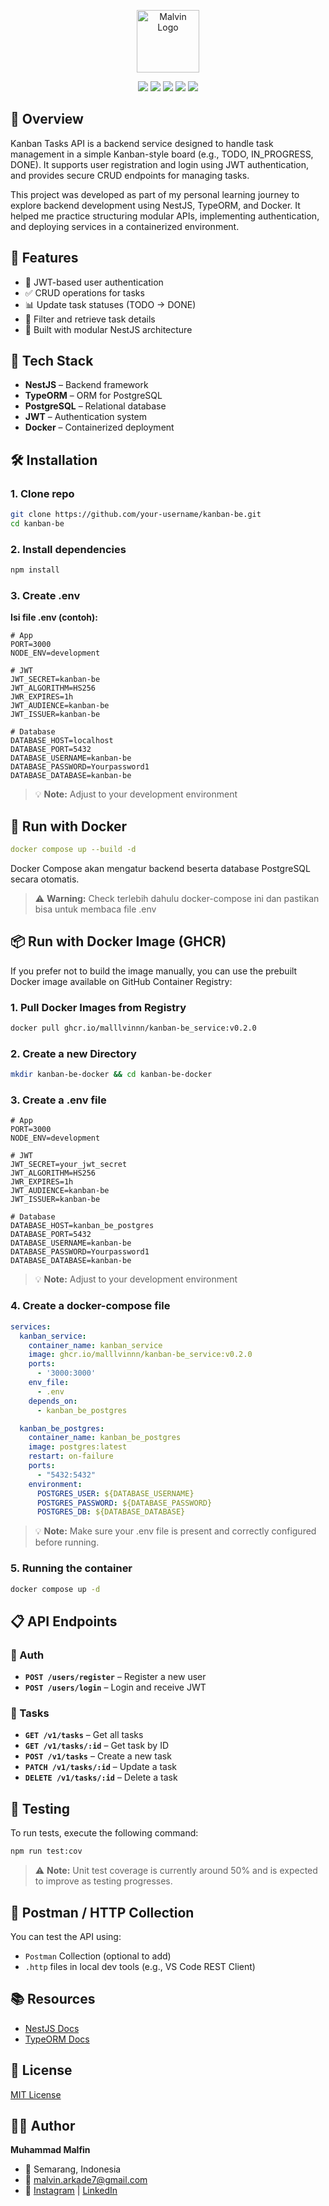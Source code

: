 <p align="center">
  <a href="https://malv-store.my.id" target="_blank">
    <img src="https://nestjs.com/img/logo-small.svg" width="100" alt="Malvin Logo" />
  </a>
</p>

<p align="center">
  <img src="https://img.shields.io/badge/author-Muhammad%20Malfin-blueviolet" />
  <img src="https://img.shields.io/badge/framework-nestjs-red" />
  <img src="https://img.shields.io/badge/deployment-docker-green" />
  <img src="https://img.shields.io/badge/type-REST%20API-blue" />
  <img src="https://img.shields.io/badge/license-MIT-yellow" />
</p>

## 📌 Overview

Kanban Tasks API is a backend service designed to handle task management in a simple Kanban-style board (e.g., TODO, IN_PROGRESS, DONE). It supports user registration and login using JWT authentication, and provides secure CRUD endpoints for managing tasks.

This project was developed as part of my personal learning journey to explore backend development using NestJS, TypeORM, and Docker. It helped me practice structuring modular APIs, implementing authentication, and deploying services in a containerized environment.
## 🚀 Features

- 🔐 JWT-based user authentication
- ✅ CRUD operations for tasks
- 📊 Update task statuses (TODO → DONE)
- 🔄 Filter and retrieve task details
- 🧩 Built with modular NestJS architecture
## 🧰 Tech Stack

- **NestJS** – Backend framework
- **TypeORM** – ORM for PostgreSQL
- **PostgreSQL** – Relational database
- **JWT** – Authentication system
- **Docker** – Containerized deployment
## 🛠️ Installation

### 1. Clone repo
```bash
git clone https://github.com/your-username/kanban-be.git
cd kanban-be
```

### 2. Install dependencies
```bash
npm install
```

### 3. Create .env
**Isi file .env (contoh):**
```env
# App
PORT=3000
NODE_ENV=development

# JWT
JWT_SECRET=kanban-be
JWT_ALGORITHM=HS256
JWR_EXPIRES=1h
JWT_AUDIENCE=kanban-be
JWT_ISSUER=kanban-be

# Database
DATABASE_HOST=localhost
DATABASE_PORT=5432
DATABASE_USERNAME=kanban-be
DATABASE_PASSWORD=Yourpassword1
DATABASE_DATABASE=kanban-be
```
> 💡 **Note:** Adjust to your development environment
## 🐳 Run with Docker
```yml
docker compose up --build -d
```
Docker Compose akan mengatur backend beserta database PostgreSQL secara otomatis.
> ⚠️ **Warning:** Check terlebih dahulu docker-compose ini dan pastikan bisa untuk membaca file .env

## 📦 Run with Docker Image (GHCR)
If you prefer not to build the image manually, you can use the prebuilt Docker image available on GitHub Container Registry:
### 1. Pull Docker Images from Registry
```bash
docker pull ghcr.io/malllvinnn/kanban-be_service:v0.2.0
```
### 2. Create a new Directory
```bash
mkdir kanban-be-docker && cd kanban-be-docker
```
### 3. Create a .env file
```env
# App
PORT=3000
NODE_ENV=development

# JWT
JWT_SECRET=your_jwt_secret
JWT_ALGORITHM=HS256
JWR_EXPIRES=1h
JWT_AUDIENCE=kanban-be
JWT_ISSUER=kanban-be

# Database
DATABASE_HOST=kanban_be_postgres
DATABASE_PORT=5432
DATABASE_USERNAME=kanban-be
DATABASE_PASSWORD=Yourpassword1
DATABASE_DATABASE=kanban-be
```
> 💡 **Note:** Adjust to your development environment
### 4. Create a docker-compose file
```yaml
services:
  kanban_service:
    container_name: kanban_service
    image: ghcr.io/malllvinnn/kanban-be_service:v0.2.0
    ports:
      - '3000:3000'
    env_file:
      - .env
    depends_on:
      - kanban_be_postgres

  kanban_be_postgres:
    container_name: kanban_be_postgres
    image: postgres:latest
    restart: on-failure
    ports:
      - "5432:5432"
    environment:
      POSTGRES_USER: ${DATABASE_USERNAME}
      POSTGRES_PASSWORD: ${DATABASE_PASSWORD}
      POSTGRES_DB: ${DATABASE_DATABASE}
```
> 💡 **Note:** Make sure your .env file is present and correctly configured before running.
### 5. Running the container
```bash
docker compose up -d
```
## 📋 API Endpoints
### 🔐 Auth
- **`POST /users/register`** – Register a new user
- **`POST /users/login`** – Login and receive JWT
### 📌 Tasks
- **`GET /v1/tasks`** – Get all tasks
- **`GET /v1/tasks/:id`** – Get task by ID
- **`POST /v1/tasks`** – Create a new task
- **`PATCH /v1/tasks/:id`** – Update a task
- **`DELETE /v1/tasks/:id`** – Delete a task
## 🧪 Testing
To run tests, execute the following command:
```bash
npm run test:cov
```
> ⚠️ **Note:** Unit test coverage is currently around 50% and is expected to improve as testing progresses.

## 📎 Postman / HTTP Collection
You can test the API using:
- `Postman` Collection (optional to add)
- `.http` files in local dev tools (e.g., VS Code REST Client)
## 📚 Resources
- [NestJS Docs](https://docs.nestjs.com/)
- [TypeORM Docs](https://typeorm.io/)
## 📄 License

[MIT License](https://choosealicense.com/licenses/mit/)


## 👨‍💻 Author
**Muhammad Malfin**
- 📍 Semarang, Indonesia
- 📧 [malvin.arkade7@gmail.com]()
- 🔗 [Instagram](https://www.instagram.com/malllvinnn/) | [LinkedIn](https://www.linkedin.com/in/muhammad-malfin-8642241b8/)
